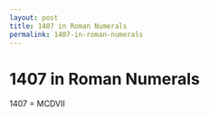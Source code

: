 ```yaml
---
layout: post
title: 1407 in Roman Numerals
permalink: 1407-in-roman-numerals
---
```


# 1407 in Roman Numerals

1407 = MCDVII
